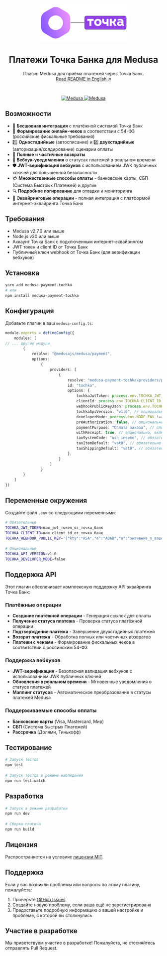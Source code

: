 <p align="center">
  <a href="https://www.medusajs.com">
    <img alt="Medusa and Tochka Bank" src="medusa_and_tochka.png" height="120">
  </a>

</p>

<h1 align="center">
Платежи Точка Банка для Medusa
</h1>

<p align="center">
  Плагин Medusa для приёма платежей через Точка Банк.
  <br/>
  <a href="https://github.com/fatheroctober/medusa-payment-tochka/blob/HEAD/packages/medusa-payment-tochka/README.md">Read README in English ↗</a>
</p>

<br/>

<p align="center">
  <a href="https://medusajs.com">
    <img src="https://img.shields.io/badge/Medusa-^2.7.0-blue?logo=medusa" alt="Medusa" />
  </a>
  <a href="https://medusajs.com">
    <img src="https://img.shields.io/badge/Протестировано_с_Medusa-v2.10.3-green?logo=checkmarx" alt="Medusa" />
  </a>
</p>

## Возможности

- 🔗 **Бесшовная интеграция** с платёжной системой Точка Банк
- 🧾 **Формирование онлайн-чеков** в соответствии с 54-ФЗ (российские фискальные требования)
- 1️⃣ **Одностадийные** (автосписание) и 2️⃣ **двухстадийные** (авторизация/холдирование) сценарии оплаты
- 🔄 **Полные** и **частичные возвраты**
- 🔔 **Вебхук-уведомления** о статусах платежей в реальном времени
- 🛡 **JWT-верификация вебхуков** с использованием JWK публичных ключей для повышенной безопасности
- 💳 **Множественные способы оплаты** - банковские карты, СБП (Система Быстрых Платежей) и другие
- 🔍 **Подробное логирование** для отладки и мониторинга
- 🏦 **Эквайринговые операции** - полная интеграция с платформой интернет-эквайринга Точка Банк

## Требования

- Medusa v2.7.0 или выше
- Node.js v20 или выше
- Аккаунт Точка Банк с подключенным интернет-эквайрингом
- JWT токен и client ID от Точка Банк
- Публичный ключ webhook от Точка Банк (для верификации вебхуков)

## Установка

```bash
yarn add medusa-payment-tochka
# или
npm install medusa-payment-tochka
```

## Конфигурация

Добавьте плагин в ваш `medusa-config.ts`:

```typescript
module.exports = defineConfig({
    modules: [
// ... другие модули
        {
            resolve: "@medusajs/medusa/payment",
            options:
                {
                    providers: [
                        {
                            resolve: "medusa-payment-tochka/providers/payment-tochka",
                            id: "tochka",
                            options: {
                                tochkaJwtToken: process.env.TOCHKA_JWT_TOKEN,
                                clientId: process.env.TOCHKA_CLIENT_ID,
                                webhookPublicKeyJson: process.env.TOCHKA_WEBHOOK_PUBLIC_KEY,
                                tochkaApiVersion: "v1.0", // опционально, по умолчанию "v1.0"
                                developerMode: process.env.NODE_ENV !== "production", // опционально, по умолчанию false
                                preAuthorization: false, // опционально, включить двухстадийные платежи
                                paymentPurpose: "Оплата заказа", // опционально, описание платежа по умолчанию
                                withReceipt: true, // опционально, включить формирование чеков
                                taxSystemCode: "usn_income", // обязательно если withReceipt = true
                                taxItemDefault: "vat0", // обязательно если withReceipt = true
                                taxShippingDefault: "vat0", // обязательно если withReceipt = true
                            },
                        }
                    ]
                }
        }
    ]
})

```

## Переменные окружения

Создайте файл `.env` со следующими переменными:

```bash
# Обязательные
TOCHKA_JWT_TOKEN=ваш_jwt_токен_от_точка_банк
TOCHKA_CLIENT_ID=ваш_client_id_от_точка_банк
TOCHKA_WEBHOOK_PUBLIC_KEY='{"kty":"RSA","e":"AQAB","n":"значение_n_вашего_публичного_ключа"}'

# Опциональные
TOCHKA_API_VERSION=v1.0
TOCHKA_DEVELOPER_MODE=false
```

## Поддержка API

Этот плагин обеспечивает комплексную поддержку API эквайринга Точка Банк:

### Платёжные операции
- **Создание платёжной операции** - Генерация ссылок для оплаты
- **Получение статуса платежа** - Проверка статуса платёжной операции
- **Подтверждение платежа** - Завершение двухстадийных платежей
- **Возврат платежа** - Обработка полных или частичных возвратов
- **Платежи с чеками** - Формирование фискальных чеков в соответствии с российским 54-ФЗ

### Поддержка вебхуков
- **JWT-верификация** - Безопасная валидация вебхуков с использованием JWK публичных ключей
- **Обновления в реальном времени** - Мгновенные уведомления о статусе платежей
- **Маппинг статусов** - Автоматическое преобразование в статусы платежей Medusa

### Поддерживаемые способы оплаты
- **Банковские карты** (Visa, Mastercard, Мир)
- **СБП** (Система Быстрых Платежей)
- **Рассрочка** (Долями, Тинькофф)

## Тестирование

```bash
# Запуск тестов
npm test

# Запуск тестов в режиме наблюдения
npm run test:watch
```

## Разработка

```bash
# Запуск в режиме разработки
npm run dev

# Сборка плагина
npm run build
```

## Лицензия

Распространяется на условиях [лицензии MIT](LICENSE).

## Поддержка

Если у вас возникли проблемы или вопросы по этому плагину, пожалуйста:

1. Проверьте [GitHub Issues](https://github.com/fatheroctober/medusa-payment-tochka/issues)
2. Создайте новую проблему, если ваша ещё не зарегистрирована
3. Предоставьте подробную информацию о вашей настройке и проблеме, с которой вы столкнулись

## Участие в разработке

Мы приветствуем участие в разработке! Пожалуйста, не стесняйтесь отправлять Pull Request.